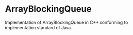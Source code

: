 # ArrayBlockingQueue
Implementation of ArrayBlockingQueue in C++ conforming to implementation standard of Java.
